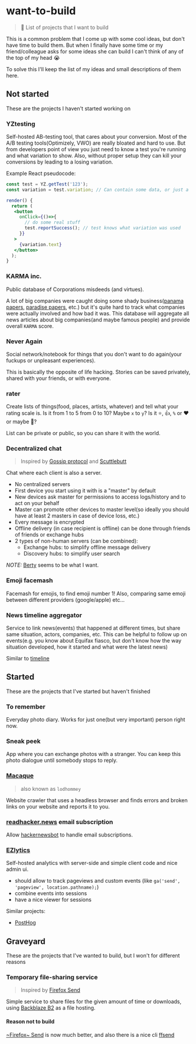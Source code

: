 # want-to-build
> :scroll: List of projects that I want to build

This is a common problem that I come up with some cool ideas, but don't have time to build them. But when I finally have some time or my friend/colleague asks for some ideas she can build I can't think of any of the top of my head 😭

To solve this I'll keep the list of my ideas and small descriptions of them here.

## Not started

These are the projects I haven't started working on

### YZtesting

Self-hosted AB-testing tool, that cares about your conversion. Most of the A/B testing tools(Optimizely, VWO) are really bloated and hard to use. But from developers point of view you just need to know a test you're running and what variation to show. Also, without proper setup they can kill your conversions by leading to a losing variation.

Example React pseudocode:

```jsx
const test = YZ.getTest('123');
const variation = test.variation; // Can contain some data, or just a `variation.id` can be used to decide what to render

render() {
  return (
   <button
     onClick={()=>{
       // do some real stuff
       test.reportSuccess(); // test knows what variation was used
     }}
   >
     {variation.text}
   </button>
  );
}

```

### KARMA inc.

Public database of Corporations misdeeds (and virtues).

A lot of big companies were caught doing some shady business([panama papers](http://panamapapers.sueddeutsche.de/en/), [paradise papers](https://www.icij.org/investigations/paradise-papers/), etc.) but it's quite hard to track what companies were actually involved and how bad it was. This database will aggregate all news articles about big companies(and maybe famous people) and provide overall `KARMA` score.

### Never Again

Social network/notebook for things that you don't want to do again(your fuckups or unpleasant experiences).

This is basically the opposite of life hacking. Stories can be saved privately, shared with your friends, or with everyone.

### rater

Create lists of things(food, places, artists, whatever) and tell what your rating scale is. Is it from 1 to 5 from 0 to 10? Maybe `x` to `y`? Is it ⭐️, 👍, `%` or ❤️ or maybe 💩?

List can be private or public, so you can share it with the world.

### Decentralized chat

> Inspired by [Gossip protocol](https://en.wikipedia.org/wiki/Gossip_protocol) and [Scuttlebutt](https://github.com/ssbc)

Chat where each client is also a server.

 - No centralized servers
 - First device you start using it with is a "master" by default
 - New devices ask master for permissions to access logs/history and to act on your behalf
 - Master can promote other devices to master level(so ideally you should have at least 2 masters in case of device loss, etc.)
 - Every message is encrypted
 - Offline delivery (in case recipient is offline) can be done through friends of friends or exchange hubs
 - 2 types of non-human servers (can be combined):
   - Exchange hubs: to simplify offline message delivery
   - Discovery hubs: to simplify user search
   
*NOTE:* [Berty](https://berty.tech) seems to be what I want.

### Emoji facemash
Facemash for emojis, to find emoji number 1! Also, comparing same emoji between different providers (google/apple) etc...

### News timeline aggregator
Service to link news(events) that happened at different times, but share same situation, actors, companies, etc.
This can be helpful to follow up on events(e.g. you know about Equifax fiasco, but don't know how the way situation developed, how it started and what were the latest news)

Similar to [timeline](https://itunes.apple.com/us/app/timeline-news-in-context/id948867534)


## Started

These are the projects that I've started but haven't finished

### To remember

Everyday photo diary. Works for just one(but very important) person right now.

### Sneak peek

App where you can exchange photos with a stranger. You can keep this photo dialogue until somebody stops to reply.

### [Macaque](https://github.com/phil-r/macaque)
> also known as `lodhommey`

Website crawler that uses a headless browser and finds errors and broken links on your website and reports it to you.

### [readhacker.news](https://readhacker.news/) email subscription

Allow [hackernewsbot](https://github.com/phil-r/hackernewsbot) to handle email subscriptions.

### [EZlytics](https://github.com/phil-r/ezlytics)

Self-hosted analytics with server-side and simple client code and nice admin ui.

 - should allow to track pageviews and custom events (like `ga('send', 'pageview', location.pathname);`)
 - combine events into sessions
 - have a nice viewer for sessions

Similar projects:

 - [PostHog](https://github.com/PostHog/posthog)

## Graveyard

These are the projects that I've wanted to build, but I won't for different reasons

### Temporary file-sharing service

> Inspired by [Firefox Send](https://github.com/mozilla/send)

Simple service to share files for the given amount of time or downloads, using [Backblaze B2](https://www.backblaze.com/b2/cloud-storage.html) as a file hosting.

#### Reason not to build

 [~Firefox~ Send](https://github.com/timvisee/send) is now much better, and also there is a nice cli [ffsend](https://github.com/timvisee/ffsend)




